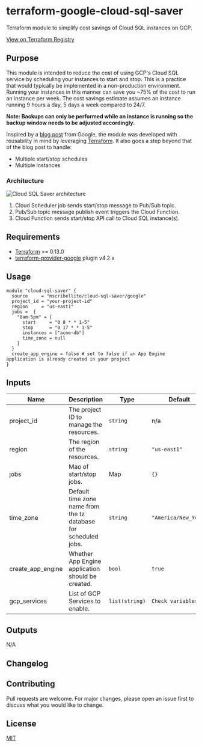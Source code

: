 # terraform-google-cloud-sql-saver
Terraform module to simplify cost savings of Cloud SQL instances on GCP.

[View on Terraform Registry](https://registry.terraform.io/modules/mscribellito/cloud-sql-saver/google/latest)

## Purpose

This module is intended to reduce the cost of using GCP's Cloud SQL service by scheduling your instances to start and stop. This is a practice that would typically be implemented in a non-production environment. Running your instances in this manner can save you ~75% of the cost to run an instance per week. The cost savings estimate assumes an instance running 9 hours a day, 5 days a week compared to 24/7.

**Note: Backups can only be performed while an instance is running so the backup window needs to be adjusted accordingly.**

Inspired by a [blog post](https://cloud.google.com/blog/topics/developers-practitioners/lower-development-costs-schedule-cloud-sql-instances-start-and-stop) from Google, the module was developed with reusability in mind by leveraging [Terraform](https://www.terraform.io/). It also goes a step beyond that of the blog post to handle:

* Multiple start/stop schedules
* Multiple instances

### Architecture

![Cloud SQL Saver architecture](https://github.com/mscribellito/terraform-google-cloud-sql-saver/blob/main/architecture.png?raw=true)

1. Cloud Scheduler job sends start/stop message to Pub/Sub topic.
2. Pub/Sub topic message publish event triggers the Cloud Function.
3. Cloud Function sends start/stop API call to Cloud SQL instance(s).

## Requirements

* [Terraform](https://www.terraform.io/downloads.html) >= 0.13.0
* [terraform-provider-google](https://registry.terraform.io/providers/hashicorp/google/4.2.0) plugin v4.2.x

## Usage

```hcl
module "cloud-sql-saver" {
  source     = "mscribellito/cloud-sql-saver/google"
  project_id = "your-project-id"
  region     = "us-east1"
  jobs =  {
    "8am-5pm" = {
      start     = "0 8 * * 1-5"
      stop      = "0 17 * * 1-5"
      instances = ["acme-db"]
      time_zone = null
    }
  }
  create_app_engine = false # set to false if an App Engine application is already created in your project
}
```

## Inputs

| Name | Description | Type | Default | Required |
| ---- | ----------- | ---- | ------- | -------- |
| project_id | The project ID to manage the resources. | `string` | n/a | yes
| region | The region of the resources. | `string` | `"us-east1"` | no
| jobs | Mao of start/stop jobs. | Map | `{}` | no
| time_zone | Default time zone name from the tz database for scheduled jobs. | `string` | `"America/New_York"` | no
| create_app_engine | Whether App Engine application should be created. | `bool` | `true` | no
| gcp_services | List of GCP Services to enable. | `list(string)` | `Check variables.tf` | no


## Outputs

N/A

## Changelog

## Contributing

Pull requests are welcome. For major changes, please open an issue first to discuss what you would like to change.

## License

[MIT](https://choosealicense.com/licenses/mit/)